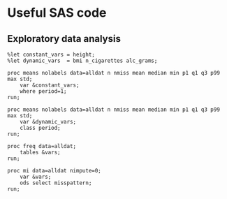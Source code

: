 # Useful SAS code


## Exploratory data analysis

	%let constant_vars = height;
    %let dynamic_vars  = bmi n_cigarettes alc_grams;
  
    proc means nolabels data=alldat n nmiss mean median min p1 q1 q3 p99 max std; 
    	var &constant_vars;
    	where period=1;
    run;

    proc means nolabels data=alldat n nmiss mean median min p1 q1 q3 p99 max std; 
    	var &dynamic_vars;
    	class period;
    run;

	proc freq data=alldat;
		tables &vars;
	run;

	proc mi data=alldat nimpute=0;
		var &vars;
		ods select misspattern;
	run;